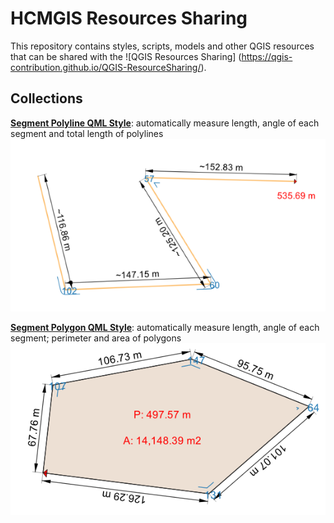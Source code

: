 # HCMGIS Resources Sharing

This repository contains styles, scripts, models and other QGIS 
resources that can be shared with the ![QGIS Resources Sharing] (https://qgis-contribution.github.io/QGIS-ResourceSharing/).

## Collections

[**Segment Polyline QML Style**](https://github.com/thangqd/HCMGIS-Resources/blob/main/collections/segments/style/Segment%20Polyline.qml): automatically measure length, angle of each segment and total length of polylines 
![Segmen Polyline](collections/segments/preview/segment_polyline.png)


[**Segment Polygon QML Style**](https://github.com/thangqd/HCMGIS-Resources/blob/main/collections/segments/style/Segment%20Polygon.qml): automatically measure length, angle of each segment; perimeter and area of polygons 
![Segment Polygon](collections/segments/preview/segment_polygon.png)